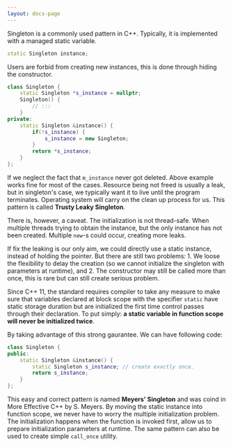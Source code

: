```yaml
---
layout: docs-page
---
```


Singleton is a commonly used pattern in C++. Typically, it is implemented with a managed static variable.

```cpp
static Singleton instance;
```

Users are forbid from creating new instances, this is done through hiding the constructor.

```cpp
class Singleton {
    static Singleton *s_instance = nullptr;
    Singleton() {
        // :::
    }
private:
    static Singleton &instance() {
        if(!s_instance) {
            s_instance = new Singleton;
        }
        return *s_instance;
    }
};
```

If we neglect the fact that `m_instance` never got deleted. Above example works fine for most of the cases. Resource being not freed is usually a leak, but in singleton's case, we typically want it to live until the program terminates. Operating system will carry on the clean up process for us. This pattern is called **Trusty Leaky Singleton**.

There is, however, a caveat. The initialization is not thread-safe. When multiple threads trying to obtain the instance, but the only instance has not been created. Multiple `new`-s could occur, creating more leaks.

If fix the leaking is our only aim, we could directly use a static instance, instead of holding the pointer. But there are still two problems: 1. We loose the flexibility to delay the creation (so we cannot initialize the singleton with parameters at runtime), and 2. The constructor may still be called more than once, this is rare but can still create serious problem.

Since C++ 11, the standard requires compiler to take any measure to make sure that variables declared at block scope with the specifier `static` have static storage duration but are initialized the first time control passes through their declaration. To put simply: **a static variable in function scope will never be initialized twice**.

By taking advantage of this strong gaurantee. We can have following code:

```cpp
class Singleton {
public:
    static Singleton &instance() {
        static Singleton s_instance; // create exactly once.
        return s_instance;
    }
};
```

This easy and correct pattern is named **Meyers' Singleton** and was coind in More Effective C++ by S. Meyers. By moving the static instance into function scope, we never have to worry the multiple initialization problem. The initialization happens when the function is invoked first, allow us to prepare initialization parameters at runtime. The same pattern can also be used to create simple `call_once` utility.